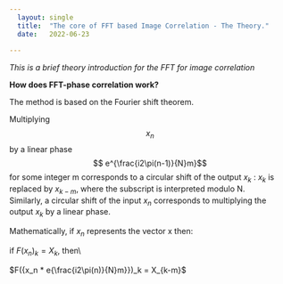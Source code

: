 ```yaml
---
  layout: single
  title:  "The core of FFT based Image Correlation - The Theory."
  date:   2022-06-23
   
--- 
```


*This is a brief theory introduction for the FFT for image correlation*

**How does FFT-phase correlation work?**

The method is based on the Fourier shift theorem.

Multiplying $$ x_n $$ by a linear phase $$ e^{\frac{i2\pi(n-1)}{N}m}$$ for some integer m corresponds to a circular shift of the output $x_k$ : $x_k$ is replaced by $x_{k-m}$, where the subscript is interpreted modulo N.\
Similarly, a circular shift of the input $x_n$ corresponds to multiplying the output $x_k$ by a linear phase.

Mathematically, if ${x_n}$ represents the vector x then:

if $F({x_n})_k = X_k$, then\

$F({x_n * e{\frac{i2\pi(n)}{N}m}})_k = X_{k-m}$  


